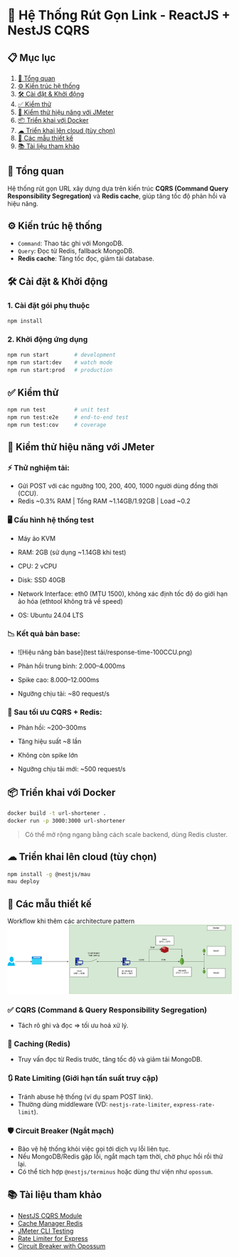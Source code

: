 # 🔗 Hệ Thống Rút Gọn Link - ReactJS + NestJS CQRS

## 📋 Mục lục
1. [🧩 Tổng quan](#-tổng-quan)
2. [⚙️ Kiến trúc hệ thống](#-kiến-trúc-hệ-thống)
3. [🛠 Cài đặt & Khởi động](#-cài-đặt--khởi-động)
4. [✅ Kiểm thử](#-kiểm-thử)
5. [🧪 Kiểm thử hiệu năng với JMeter](#-kiểm-thử-hiệu-năng-với-jmeter)
6. [📦 Triển khai với Docker](#-triển-khai-với-docker)
7. [☁ Triển khai lên cloud (tùy chọn)](#-triển-khai-lên-cloud-tùy-chọn)
8. [📐 Các mẫu thiết kế](#-các-mẫu-thiết-kế)
9. [📚 Tài liệu tham khảo](#-tài-liệu-tham-khảo)

## 🧩 Tổng quan
Hệ thống rút gọn URL xây dựng dựa trên kiến trúc **CQRS (Command Query Responsibility Segregation)** và **Redis cache**, giúp tăng tốc độ phản hồi và hiệu năng.

## ⚙️ Kiến trúc hệ thống
- `Command`: Thao tác ghi với MongoDB.
- `Query`: Đọc từ Redis, fallback MongoDB.
- **Redis cache**: Tăng tốc đọc, giảm tải database.

## 🛠 Cài đặt & Khởi động
### 1. Cài đặt gói phụ thuộc
```bash
npm install
```

### 2. Khởi động ứng dụng
```bash
npm run start        # development
npm run start:dev    # watch mode
npm run start:prod   # production
```

## ✅ Kiểm thử
```bash
npm run test         # unit test
npm run test:e2e     # end-to-end test
npm run test:cov     # coverage
```

## 🧪 Kiểm thử hiệu năng với JMeter
### ⚡ Thử nghiệm tải:
- Gửi POST với các ngưỡng 100, 200, 400, 1000 người dùng đồng thời (CCU).
- Redis ~0.3% RAM | Tổng RAM ~1.14GB/1.92GB | Load ~0.2

### 🖥 Cấu hình hệ thống test

- Máy ảo KVM

- RAM: 2GB (sử dụng ~1.14GB khi test)

- CPU: 2 vCPU

- Disk: SSD 40GB

- Network Interface: eth0 (MTU 1500), không xác định tốc độ do giới hạn ảo hóa (ethtool không trả về speed)

- OS: Ubuntu 24.04 LTS

### 📉 Kết quả bản base:

- ![Hiệu năng bản base](test tải/response-time-100CCU.png)

- Phản hồi trung bình: 2.000–4.000ms

- Spike cao: 8.000–12.000ms

- Ngưỡng chịu tải: ~80 request/s

### 🚀 Sau tối ưu CQRS + Redis:

- Phản hồi: ~200–300ms

- Tăng hiệu suất ~8 lần

- Không còn spike lớn

- Ngưỡng chịu tải mới: ~500 request/s

## 📦 Triển khai với Docker
```bash
docker build -t url-shortener .
docker run -p 3000:3000 url-shortener
```
> Có thể mở rộng ngang bằng cách scale backend, dùng Redis cluster.

## ☁ Triển khai lên cloud (tùy chọn)
```bash
npm install -g @nestjs/mau
mau deploy
```

## 📐 Các mẫu thiết kế
Workflow khi thêm các architecture pattern
![alt text](<Url-Shortener Workflow.png>)

### ✅ CQRS (Command & Query Responsibility Segregation)
- Tách rõ ghi và đọc => tối ưu hoá xử lý.

### 🧠 Caching (Redis)
- Truy vấn đọc từ Redis trước, tăng tốc độ và giảm tải MongoDB.

### 🔃 Rate Limiting (Giới hạn tần suất truy cập)
- Tránh abuse hệ thống (ví dụ spam POST link).
- Thường dùng middleware (VD: `nestjs-rate-limiter`, `express-rate-limit`).

### 🛡 Circuit Breaker (Ngắt mạch)
- Bảo vệ hệ thống khỏi việc gọi tới dịch vụ lỗi liên tục.
- Nếu MongoDB/Redis gặp lỗi, ngắt mạch tạm thời, chờ phục hồi rồi thử lại.
- Có thể tích hợp `@nestjs/terminus` hoặc dùng thư viện như `opossum`.

## 📚 Tài liệu tham khảo
- [NestJS CQRS Module](https://docs.nestjs.com/recipes/cqrs)
- [Cache Manager Redis](https://www.npmjs.com/package/cache-manager-ioredis)
- [JMeter CLI Testing](https://jmeter.apache.org/usermanual/)
- [Rate Limiter for Express](https://www.npmjs.com/package/express-rate-limit)
- [Circuit Breaker with Opossum](https://nodeshift.dev/opossum/)
